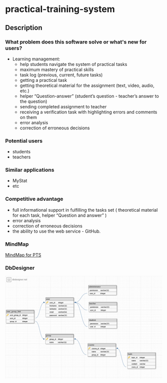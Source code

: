 # 
# practical-training-system

## Description

### What problem does this software solve or what's new for users?

- Learning management:
  - help students navigate the system of practical tasks
  - maximum mastery of practical skills
  - task log (previous, current, future tasks)
  - getting a practical task
  - getting theoretical material for the assignment (text, video, audio, etc.)
  - helper “Question-answer” (student’s question - teacher’s answer to the question)  
  - sending completed assignment to teacher
  - receiving a verification task with highlighting errors and comments on them
  - error analysis
  - correction of erroneous decisions

### Potential users

- students
- teachers

### Similar applications

- MyStat
- etc

### Competitive advantage

- full informational support in fulfilling the tasks set ( theoretical material for each task, helper “Question and answer” )
- error analysis
- correction of erroneous decisions
- the ability to use the web service - GitHub.

### MindMap

[MindMap for PTS](https://coggle.it/diagram/XqCltepGhyCprbxn/t/-/d47a5a0214912c1fcedf353f8be69dd3352d8cc59f3254496e24811ff1e272f1)

### DbDesigner

![alt DbDesigner](readmeDbDesigner.png) 
